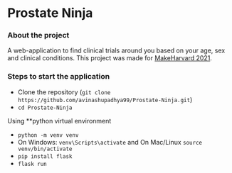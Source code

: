 # Prostate Ninja

### About the project

A web-application to find clinical trials around you based on your age, sex and clinical conditions. This project was made for [MakeHarvard 2021](https://www.makeharvard.io/). 

### Steps to start the application

- Clone the repository (`git clone https://github.com/avinashupadhya99/Prostate-Ninja.git`)
- `cd Prostate-Ninja`

Using **python virtual environment

- `python -m venv venv`
- On Windows: `venv\Scripts\activate` and On Mac/Linux `source venv/bin/activate`
- `pip install flask`
- `flask run`
